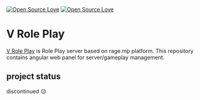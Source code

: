[![Open Source Love](https://badges.frapsoft.com/os/mit/mit.svg?v=102)](https://github.com/ellerbrock/open-source-badge/)
[![Open Source Love](https://badges.frapsoft.com/os/v1/open-source.svg?v=103)](https://github.com/ellerbrock/open-source-badges/)

# V Role Play
[V Role Play](https://github.com/v-role-play) is Role Play server based on rage.mp platform. This repository contains angular web panel for server/gameplay management.

## project status ##
discontinued :disappointed_relieved:
